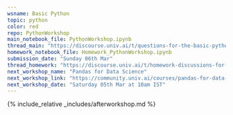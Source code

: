 ```yaml
---
wsname: Basic Python
topic: python
color: red
repo: PythonWorkshop
main_notebook_file: PythonWorkshop.ipynb
thread_main: "https://discourse.univ.ai/t/questions-for-the-basic-python-workshop/9230"
homework_notebook_file: Homework_PythonWorkshop.ipynb
submission_date: "Sunday 06th Mar"
thread_homework: "https://discourse.univ.ai/t/homework-discussions-for-the-basic-python-workshop/9231/13"
next_workshop_name: "Pandas for Data Science"
next_workshop_link: "https://community.univ.ai/courses/pandas-for-data-science/"
next_workshop_date: "Saturday 05th Mar at 10am IST"
---
```


{% include_relative _includes/afterworkshop.md %}
